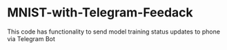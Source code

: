 # MNIST-with-Telegram-Feedack

This code has functionality to send model training status updates to phone via Telegram Bot
